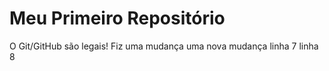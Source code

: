 Meu Primeiro Repositório 
======================== 

O Git/GitHub são legais!
Fiz uma mudança
uma nova mudança
linha 7
linha 8